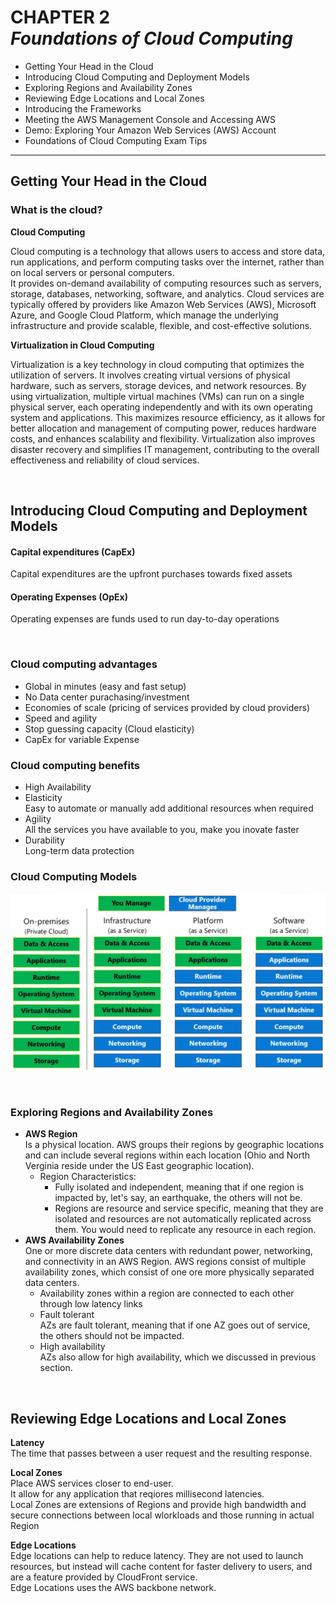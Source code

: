 # CHAPTER 2<br>***Foundations of Cloud Computing***
- Getting Your Head in the Cloud
- Introducing Cloud Computing and Deployment Models
- Exploring Regions and Availability Zones
- Reviewing Edge Locations and Local Zones
- Introducing the Frameworks
- Meeting the AWS Management Console and Accessing AWS
- Demo: Exploring Your Amazon Web Services (AWS) Account
- Foundations of Cloud Computing Exam Tips


<hr>

## Getting Your Head in the Cloud

### What is the cloud?

**Cloud Computing**

Cloud computing is a technology that allows users to access and store data, run applications, and perform computing tasks over the internet, rather than on local servers or personal computers.<br>It provides on-demand availability of computing resources such as servers, storage, databases, networking, software, and analytics. Cloud services are typically offered by providers like Amazon Web Services (AWS), Microsoft Azure, and Google Cloud Platform, which manage the underlying infrastructure and provide scalable, flexible, and cost-effective solutions.

**Virtualization in Cloud Computing**

Virtualization is a key technology in cloud computing that optimizes the utilization of servers. It involves creating virtual versions of physical hardware, such as servers, storage devices, and network resources. By using virtualization, multiple virtual machines (VMs) can run on a single physical server, each operating independently and with its own operating system and applications. This maximizes resource efficiency, as it allows for better allocation and management of computing power, reduces hardware costs, and enhances scalability and flexibility. Virtualization also improves disaster recovery and simplifies IT management, contributing to the overall effectiveness and reliability of cloud services.

<br>

## Introducing Cloud Computing and Deployment Models
#### Capital expenditures (CapEx)
Capital expenditures are the upfront purchases towards fixed assets

#### Operating Expenses (OpEx)
Operating expenses are funds used to run day-to-day operations

<br>

### Cloud computing advantages
- Global in minutes (easy and fast setup)
- No Data center purachasing/investment
- Economies of scale (pricing of services provided by cloud providers)
- Speed and agility
- Stop guessing capacity (Cloud elasticity)
- CapEx for variable Expense

### Cloud computing benefits
- High Availability
- Elasticity<br>Easy to automate or manually add additional resources when required
- Agility<br>All the services you have available to you, make you inovate faster
- Durability<br>Long-term data protection
  
### Cloud Computing Models

![](img/cloudModels.png)

<br>

### Exploring Regions and Availability Zones
- **AWS Region**<br>Is a physical location. AWS groups their regions by geographic locations and can include several regions within each location (Ohio and North Verginia reside under the US East geographic location).
  - Region Characteristics:
    - Fully isolated and independent, meaning that if one region is impacted by, let's say, an earthquake, the others will not be. 
    - Regions are resource and service specific, meaning that they are isolated and resources are not automatically replicated across them. You would need to replicate any resource in each region.
- **AWS Availability Zones**<br>One or more discrete data centers with redundant power, networking, and connectivity in an AWS Region. AWS regions consist of multiple availability zones, which consist of one ore more physically separated data centers. 
  - Availability zones within a region are connected to each other through low latency links
  - Fault tolerant<br>AZs are fault tolerant, meaning that if one AZ goes out of service, the others should not be impacted.
  - High availability<br>AZs also allow for high availability, which we discussed in previous section. 

<br>

## Reviewing Edge Locations and Local Zones

**Latency**<br>The time that passes between a user request and the resulting response.

**Local Zones**<br>Place AWS services closer to end-user.<br>It allow for any application that reqiores millisecond latencies.<br>Local Zones are extensions of Regions and provide high bandwidth and secure connections between local wlorkloads and those running in actual Region

**Edge Locations**<br>Edge locations can help to reduce latency. They are not used to launch resources, but instead will cache content for faster delivery to users, and are a feature provided by CloudFront service.<br>Edge Locations uses the AWS backbone network. 
